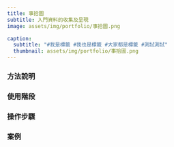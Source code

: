 ```yaml
---
title: 事拾圖
subtitle: 入門資料的收集及呈現
image: assets/img/portfolio/事拾圖.png

caption:
  subtitle: "#我是標籤 #我也是標籤 #大家都是標籤 #測試測試"
  thumbnail: assets/img/portfolio/事拾圖.png
---
```

### 方法說明

### 使用階段

### 操作步驟

### 案例



